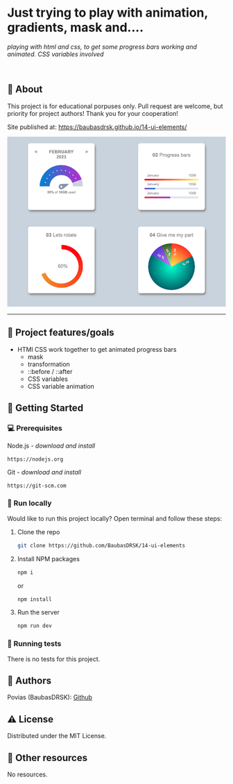 # Just trying to play with animation, gradients, mask and....

_playing with html and css, to get some progress bars working and animated. CSS variables involved_

<br>

## 🌟 About

This project is for educational porpuses only. Pull request are welcome, but priority for project authors! Thank you for your cooperation!

Site published at: https://baubasdrsk.github.io/14-ui-elements/


![Snap of the result](https://raw.githubusercontent.com/BaubasDRSK/14-ui-elements/master/html-css-progress-bars.png)
___
## 🎯 Project features/goals

-  HTMl CSS work together to get animated progress bars
    - mask
    - transformation
    - ::before / ::after
    - CSS variables
    - CSS variable animation


## 🧰 Getting Started

### 💻 Prerequisites

Node.js - _download and install_

```
https://nodejs.org
```

Git - _download and install_

```
https://git-scm.com
```

### 🏃 Run locally

Would like to run this project locally? Open terminal and follow these steps:

1. Clone the repo
    ```sh
    git clone https://github.com/BaubasDRSK/14-ui-elements
    ```
2. Install NPM packages
    ```sh
    npm i
    ```
    or
    ```sh
    npm install
    ```
3. Run the server
    ```sh
    npm run dev
    ```

### 🧪 Running tests

There is no tests for this project.

## 🎅 Authors

Povias (BaubasDRSK): [Github](https://github.com/BaubasDRSK)

## ⚠️ License

Distributed under the MIT License.

## 🔗 Other resources

No resources.